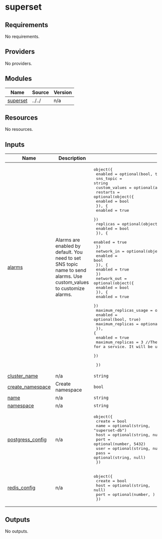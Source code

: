 # superset

<!-- BEGINNING OF PRE-COMMIT-TERRAFORM DOCS HOOK -->
## Requirements

No requirements.

## Providers

No providers.

## Modules

| Name | Source | Version |
|------|--------|---------|
| <a name="module_superset"></a> [superset](#module\_superset) | ../../ | n/a |

## Resources

No resources.

## Inputs

| Name | Description | Type | Default | Required |
|------|-------------|------|---------|:--------:|
| <a name="input_alarms"></a> [alarms](#input\_alarms) | Alarms are enabled by default. You need to set SNS topic name to send alarms. Use custom\_values to customize alarms. | <pre>object({<br>    enabled       = optional(bool, true)<br>    sns_topic     = string<br>    custom_values = optional(any, {})<br>    restarts = optional(object({<br>      enabled = bool<br>      }), {<br>      enabled = true<br>    })<br>    replicas = optional(object({<br>      enabled = bool<br>      }), {<br>      enabled = true<br>    })<br>    network_in = optional(object({<br>      enabled = bool<br>      }), {<br>      enabled = true<br>    })<br>    network_out = optional(object({<br>      enabled = bool<br>      }), {<br>      enabled = true<br>    })<br>    maximum_replicas_usage = optional(object({<br>      enabled          = optional(bool, true)<br>      maximum_replicas = optional(number)<br>      }), {<br>      enabled          = true<br>      maximum_replicas = 3 //The count of HPA maximum for a service. It will be used as a threshold for HPA maximum alarm.<br>    })<br><br>  })</pre> | n/a | yes |
| <a name="input_cluster_name"></a> [cluster\_name](#input\_cluster\_name) | n/a | `string` | `"superset"` | no |
| <a name="input_create_namespace"></a> [create\_namespace](#input\_create\_namespace) | Create namespace | `bool` | `false` | no |
| <a name="input_name"></a> [name](#input\_name) | n/a | `string` | `"superset"` | no |
| <a name="input_namespace"></a> [namespace](#input\_namespace) | n/a | `string` | `"superset"` | no |
| <a name="input_postgress_config"></a> [postgress\_config](#input\_postgress\_config) | n/a | <pre>object({<br>    create = bool<br>    name   = optional(string, "superset-db")<br>    host   = optional(string, null)<br>    port   = optional(number, 5432)<br>    user   = optional(string, null)<br>    pass   = optional(string, null)<br>  })</pre> | n/a | yes |
| <a name="input_redis_config"></a> [redis\_config](#input\_redis\_config) | n/a | <pre>object({<br>    create = bool<br>    host   = optional(string, null)<br>    port   = optional(number, )<br>  })</pre> | n/a | yes |

## Outputs

No outputs.
<!-- END OF PRE-COMMIT-TERRAFORM DOCS HOOK -->
